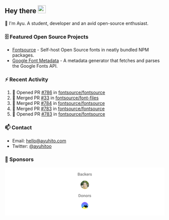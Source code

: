 ## Hey there <img src="https://media.giphy.com/media/hvRJCLFzcasrR4ia7z/giphy.gif" width="25" height="25">

📝 I'm Ayu. A student, developer and an avid open-source enthusiast.

### 🗄 Featured Open Source Projects

- [Fontsource](https://github.com/fontsource/fontsource) - Self-host Open Source fonts in neatly bundled NPM packages.
- [Google Font Metadata](https://github.com/fontsource/google-font-metadata) - A metadata generator that fetches and parses the Google Fonts API.

### ⚡ Recent Activity

<!--START_SECTION:activity-->

1. 💪 Opened PR [#786](https://github.com/fontsource/fontsource/pull/786) in [fontsource/fontsource](https://github.com/fontsource/fontsource)
2. 🎉 Merged PR [#33](https://github.com/fontsource/font-files/pull/33) in [fontsource/font-files](https://github.com/fontsource/font-files)
3. 🎉 Merged PR [#784](https://github.com/fontsource/fontsource/pull/784) in [fontsource/fontsource](https://github.com/fontsource/fontsource)
4. 🎉 Merged PR [#783](https://github.com/fontsource/fontsource/pull/783) in [fontsource/fontsource](https://github.com/fontsource/fontsource)
5. 💪 Opened PR [#783](https://github.com/fontsource/fontsource/pull/783) in [fontsource/fontsource](https://github.com/fontsource/fontsource)
<!--END_SECTION:activity-->

### 📫 Contact

- Email: hello@ayuhito.com
- Twitter: [@ayuhitoo](https://twitter.com/ayuhitoo)

### :sparkling_heart: Sponsors

<p align="center">
  <a href="https://cdn.jsdelivr.net/gh/ayuhito/ayuhito/sponsors.svg">
    <img src='https://raw.githubusercontent.com/ayuhito/ayuhito/master/sponsors.svg'/>
  </a>
</p>
